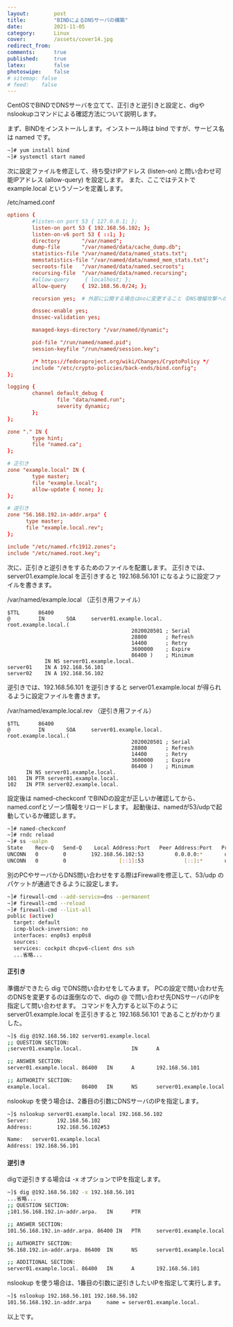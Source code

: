 ```yaml
---
layout:        post
title:         "BINDによるDNSサーバの構築"
date:          2021-11-05
category:      Linux
cover:         /assets/cover14.jpg
redirect_from:
comments:      true
published:     true
latex:         false
photoswipe:    false
# sitemap: false
# feed:    false
---
```


CentOSでBINDでDNSサーバを立てて、正引きと逆引きと設定と、digやnslookupコマンドによる確認方法について説明します。

まず、BINDをインストールします。インストール時は bind ですが、サービス名は named です。
```bash
~]# yum install bind
~]# systemctl start named
```
次に設定ファイルを修正して、待ち受けIPアドレス (listen-on) と問い合わせ可能IPアドレス (allow-query) を設定します。
また、ここではテストで example.local というゾーンを定義します。

/etc/named.conf
```conf
options {
        #listen-on port 53 { 127.0.0.1; };
        listen-on port 53 { 192.168.56.102; };
        listen-on-v6 port 53 { ::1; };
        directory       "/var/named";
        dump-file       "/var/named/data/cache_dump.db";
        statistics-file "/var/named/data/named_stats.txt";
        memstatistics-file "/var/named/data/named_mem_stats.txt";
        secroots-file   "/var/named/data/named.secroots";
        recursing-file  "/var/named/data/named.recursing";
        #allow-query     { localhost; };
        allow-query     { 192.168.56.0/24; };

        recursion yes;  # 外部に公開する場合はnoに変更すること（DNS増幅攻撃への対策）

        dnssec-enable yes;
        dnssec-validation yes;

        managed-keys-directory "/var/named/dynamic";

        pid-file "/run/named/named.pid";
        session-keyfile "/run/named/session.key";

        /* https://fedoraproject.org/wiki/Changes/CryptoPolicy */
        include "/etc/crypto-policies/back-ends/bind.config";
};

logging {
        channel default_debug {
                file "data/named.run";
                severity dynamic;
        };
};

zone "." IN {
        type hint;
        file "named.ca";
};

# 正引き
zone "example.local" IN {
        type master;
        file "example.local";
        allow-update { none; };
};

# 逆引き
zone "56.168.192.in-addr.arpa" {
      type master;
      file "example.local.rev";
};

include "/etc/named.rfc1912.zones";
include "/etc/named.root.key";
```

次に、正引きと逆引きをするためのファイルを配置します。
正引きでは、server01.example.local を正引きすると 192.168.56.101 になるように設定ファイルを書きます。

/var/named/example.local （正引き用ファイル）
```
$TTL      86400
@         IN       SOA     server01.example.local.  root.example.local.(
                                        2020020501 ; Serial
                                        28800      ; Refresh
                                        14400      ; Retry
                                        3600000    ; Expire
                                        86400 )    ; Minimum
            IN NS server01.example.local.
server01    IN A 192.168.56.101
server02    IN A 192.168.56.102
```

逆引きでは、192.168.56.101 を逆引きすると server01.example.local が得られるように設定ファイルを書きます。

/var/named/example.local.rev （逆引き用ファイル）
```
$TTL      86400
@         IN       SOA     server01.example.local.  root.example.local.(
                                        2020020501 ; Serial
                                        28800      ; Refresh
                                        14400      ; Retry
                                        3600000    ; Expire
                                        86400 )    ; Minimum
      IN NS server01.example.local.
101   IN PTR server01.example.local.
102   IN PTR server02.example.local.
```

設定後は named-checkconf でBINDの設定が正しいか確認してから、named.confとゾーン情報をリロードします。
起動後は、namedが53/udpで起動しているか確認します。
```bash
~]# named-checkconf
~]# rndc reload
~]# ss -ualpn
State    Recv-Q   Send-Q    Local Address:Port   Peer Address:Port   Process
UNCONN   0        0        192.168.56.102:53          0.0.0.0:*       users:(("named",pid=10870,fd=512))
UNCONN   0        0                 [::1]:53             [::]:*       users:(("named",pid=10870,fd=513))
```

別のPCやサーバからDNS問い合わせをする際はFirewallを修正して、53/udp のパケットが通過できるように設定します。
```bash
~]# firewall-cmd --add-service=dns --permanent
~]# firewall-cmd --reload
~]# firewall-cmd --list-all
public (active)
  target: default
  icmp-block-inversion: no
  interfaces: enp0s3 enp0s8
  sources:
  services: cockpit dhcpv6-client dns ssh
  ...省略...
```

#### 正引き
準備ができたら dig でDNS問い合わせをしてみます。
PCの設定で問い合わせ先のDNSを変更するのは面倒なので、digの @ で問い合わせ先DNSサーバのIPを指定して問い合わせます。
コマンドを入力すると以下のように server01.example.local を正引きすると 192.168.56.101 であることがわかりました。
```bash
~]$ dig @192.168.56.102 server01.example.local
;; QUESTION SECTION:
;server01.example.local.                IN      A

;; ANSWER SECTION:
server01.example.local. 86400   IN      A       192.168.56.101

;; AUTHORITY SECTION:
example.local.          86400   IN      NS      server01.example.local.
```
nslookup を使う場合は、2番目の引数にDNSサーバのIPを指定します。
```bash
~]$ nslookup server01.example.local 192.168.56.102
Server:         192.168.56.102
Address:        192.168.56.102#53

Name:   server01.example.local
Address: 192.168.56.101
```

#### 逆引き
digで逆引きする場合は -x オプションでIPを指定します。
```bash
~]$ dig @192.168.56.102 -x 192.168.56.101
...省略...
;; QUESTION SECTION:
;101.56.168.192.in-addr.arpa.   IN      PTR

;; ANSWER SECTION:
101.56.168.192.in-addr.arpa. 86400 IN   PTR     server01.example.local.

;; AUTHORITY SECTION:
56.168.192.in-addr.arpa. 86400  IN      NS      server01.example.local.

;; ADDITIONAL SECTION:
server01.example.local. 86400   IN      A       192.168.56.101
```
nslookup を使う場合は、1番目の引数に逆引きしたいIPを指定して実行します。
```bash
~]$ nslookup 192.168.56.101 192.168.56.102
101.56.168.192.in-addr.arpa     name = server01.example.local.
```
以上です。
